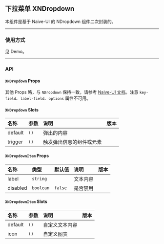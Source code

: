 ﻿## 下拉菜单 XNDropdown

本组件是基于 Naive-UI 的 NDropdown 组件二次封装的。

---

### 使用方式

见 Demo。

---

### API

#### `XNDropdown` Props

其他 Props 略，与 `NDropdown` 保持一致，请参考 [Naive-UI 文档](https://www.naiveui.com/zh-CN/os-theme/components/dropdown#Dropdown-Props)。注意 `key-field`、`label-field`、`options` 属性不可用。

#### `XNDropdown` Slots

| 名称    | 参数 | 说明                     | 版本 |
| :------ | :--- | :----------------------- | :--- |
| default | `()` | 弹出的内容               |      |
| trigger | `()` | 触发弹出信息的组件或元素 |      |

#### `XNDropdownItem` Props

| 名称     | 类型      | 默认值  | 说明     | 版本 |
| :------- | :-------- | :------ | :------- | :--- |
| label    | `string`  |         | 文本内容 |      |
| disabled | `boolean` | `false` | 是否禁用 |      |

#### `XNDropdownItem` Slots

| 名称    | 参数 | 说明           | 版本 |
| :------ | :--- | :------------- | :--- |
| default | `()` | 自定义文本内容 |      |
| icon    | `()` | 自定义图表     |      |

